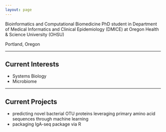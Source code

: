 ```yaml
---
layout: page
---
```

Bioinformatics and Computational Biomedicine PhD student in Department of Medical Informatics and 
Clinical Epidemiology (DMICE) at 
Oregon Health & Science University (OHSU)

Portland, Oregon

---

## Current Interests

- Systems Biology  
- Microbiome  

---


## Current Projects

- predicting novel bacterial OTU proteins leveraging primary amino acid sequences through machine learning  
- packaging IgA-seq package via R  

